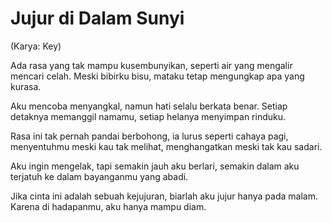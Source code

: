 # Jujur di Dalam Sunyi
(Karya: Key)

Ada rasa yang tak mampu kusembunyikan,
seperti air yang mengalir mencari celah.
Meski bibirku bisu,
mataku tetap mengungkap apa yang kurasa.

Aku mencoba menyangkal,
namun hati selalu berkata benar.
Setiap detaknya memanggil namamu,
setiap helanya menyimpan rinduku.

Rasa ini tak pernah pandai berbohong,
ia lurus seperti cahaya pagi,
menyentuhmu meski kau tak melihat,
menghangatkan meski tak kau sadari.

Aku ingin mengelak,
tapi semakin jauh aku berlari,
semakin dalam aku terjatuh
ke dalam bayanganmu yang abadi.

Jika cinta ini adalah sebuah kejujuran,
biarlah aku jujur hanya pada malam.
Karena di hadapanmu,
aku hanya mampu diam.

